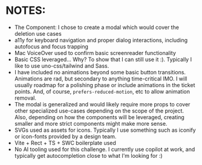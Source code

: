 # NOTES:
- The Component: I chose to create a modal which would cover the deletion use cases
- a11y for keyboard navigation and proper dialog interactions, including autofocus and focus trapping
- Mac VoiceOver used to confirm basic screenreader functionality
- Basic CSS leveraged... Why? To show that I can still use it :). Typically I like to use uno-css/tailwind and Sass.
- I have included no animations beyond some basic button transitions. Animations are rad, but secondary to anything time-critical IMO. I will usually roadmap for a polishing phase or include animations in the ticket points. And, of course, `prefers-reduced-motion`, etc to allow animation removal.
- The modal is generalized and would likely require more props to cover other specialized use-cases depending on the scope of the project. Also, depending on how the components will be leveraged, creating smaller and more strict components might make more sense.
- SVGs used as assets for icons. Typically I use something such as iconify or icon-fonts provided by a design team.
- Vite + Rect + TS + SWC boilerplate used
- No AI tooling used for this challenge. I currently use copilot at work, and typically get autocompletion close to what I'm looking for :)
